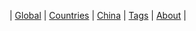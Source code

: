 | <a href="index" name="top">Global</a> | [Countries](areas) | [China](china) | [Tags](tags) | [About](about) |
